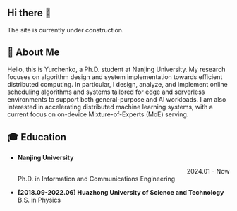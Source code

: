 ## Hi there 👋

The site is currently under construction.

## 🦖 About Me

Hello, this is Yurchenko, a Ph.D. student at Nanjing University.
My research focuses on algorithm design and system implementation towards efficient distributed computing. In particular, I design, analyze, and implement online scheduling algorithms and systems tailored for edge and serverless environments to support both general-purpose and AI workloads. I am also interested in accelerating distributed machine learning systems, with a current focus on on-device Mixture-of-Experts (MoE) serving.

## 🎓 Education
- **Nanjing University**
  <div align="right">2024.01 - Now</div>
  Ph.D. in Information and Communications Engineering

- **[2018.09-2022.06] Huazhong University of Science and Technology**  
  B.S. in Physics 
  
<!--
**npnothard/npnothard** is a ✨ _special_ ✨ repository because its `README.md` (this file) appears on your GitHub profile.

Here are some ideas to get you started:

- 🔭 I’m currently working on ...
- 🌱 I’m currently learning ...
- 👯 I’m looking to collaborate on ...
- 🤔 I’m looking for help with ...
- 💬 Ask me about ...
- 📫 How to reach me: ...
- 😄 Pronouns: ...
- ⚡ Fun fact: ...
-->
